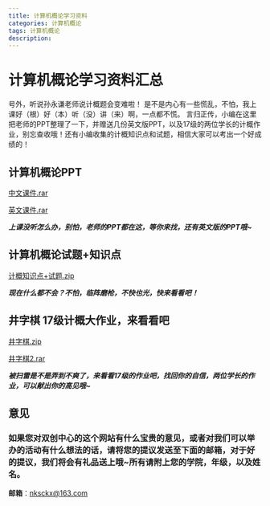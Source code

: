 ```yaml
---
title: 计算机概论学习资料
categories: 计算机概论
tags: 计算机概论
description: 
---
```


# 计算机概论学习资料汇总

号外，听说孙永谦老师说计概题会变难啦！
是不是内心有一些慌乱，不怕，我上课好（根）好（本）听（没）讲（来）啊，一点都不慌。
言归正传，小编在这里把老师的PPT整理了一下，并赠送几份英文版PPT，以及17级的两位学长的计概作业，别忘查收哦！还有小编收集的计概知识点和试题，相信大家可以考出一个好成绩的！

<!--more-->

## 计算机概论PPT

[中文课件.rar](https://gitee.com/nksckx/jisuanjigailun/raw/master/中文课件.rar)

[英文课件.rar](https://gitee.com/nksckx/jisuanjigailun/raw/master/英文课件.rar)

***上课没听怎么办，别怕，老师的PPT都在这，等你来找，还有英文版的PPT哦~***

## 计算机概论试题+知识点

[计概知识点+试题.zip](https://gitee.com/nksckx/jisuanjigailun/raw/master/计概知识点+试题.zip)

***现在什么都不会？不怕，临阵磨枪，不快也光，快来看看吧！***

## 井字棋 17级计概大作业，来看看吧

[井字棋.zip](https://gitee.com/nksckx/jisuanjigailun/raw/master/井字棋.zip)

[井字棋2.rar](https://gitee.com/nksckx/jisuanjigailun/raw/master/井字棋2.rar)

***被扫雷是不是弄到不爽了，来看看17级的作业吧，找回你的自信，两位学长的作业，可以献出你的高见哦~***

## 意见

### 如果您对双创中心的这个网站有什么宝贵的意见，或者对我们可以举办的活动有什么想法的话，请将您的提议发送至下面的邮箱，对于好的提议，我们将会有礼品送上哦~所有请附上您的学院，年级，以及姓名。

**邮箱**：nksckx@163.com
